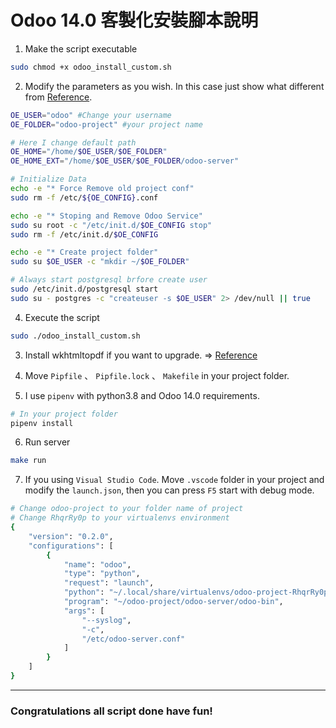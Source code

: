 # Odoo 14.0 客製化安裝腳本說明

1. Make the script executable

```sh
sudo chmod +x odoo_install_custom.sh
```

2. Modify the parameters as you wish. In this case just show what different from [Reference](https://github.com/Yenthe666/InstallScript).
```sh
OE_USER="odoo" #Change your username
OE_FOLDER="odoo-project" #your project name

# Here I change default path
OE_HOME="/home/$OE_USER/$OE_FOLDER"
OE_HOME_EXT="/home/$OE_USER/$OE_FOLDER/odoo-server"

# Initialize Data
echo -e "* Force Remove old project conf"
sudo rm -f /etc/${OE_CONFIG}.conf

echo -e "* Stoping and Remove Odoo Service"
sudo su root -c "/etc/init.d/$OE_CONFIG stop"
sudo rm -f /etc/init.d/$OE_CONFIG

echo -e "* Create project folder"
sudo su $OE_USER -c "mkdir ~/$OE_FOLDER"

# Always start postgresql brfore create user
sudo /etc/init.d/postgresql start
sudo su - postgres -c "createuser -s $OE_USER" 2> /dev/null || true
```

4. Execute the script
```sh
sudo ./odoo_install_custom.sh
```

3. Install wkhtmltopdf if you want to upgrade. =>
[Reference](https://computingforgeeks.com/install-wkhtmltopdf-on-ubuntu-debian-linux/)

4. Move `Pipfile` 、 `Pipfile.lock` 、 `Makefile` in your project folder.

5. I use `pipenv` with python3.8 and Odoo 14.0 requirements.
```sh
# In your project folder
pipenv install
```

6. Run server
```sh
make run
```

7. If you using `Visual Studio Code`. Move `.vscode` folder in your project and modify the `launch.json`, then you can press `F5` start with debug mode.
```sh
# Change odoo-project to your folder name of project
# Change RhqrRy0p to your virtualenvs environment
{
    "version": "0.2.0",
    "configurations": [
        {
            "name": "odoo",
            "type": "python",
            "request": "launch",
            "python": "~/.local/share/virtualenvs/odoo-project-RhqrRy0p/bin/python3.8",
            "program": "~/odoo-project/odoo-server/odoo-bin",
            "args": [
                "--syslog",
                "-c",
                "/etc/odoo-server.conf"
            ]
        }
    ]
}
```

---
### Congratulations all script done have fun!